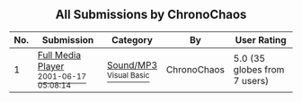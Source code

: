 ﻿<div align="center">

## All Submissions by ChronoChaos

</div>

No.  | Submission | Category | By   | User Rating
---- | ---------- | -------- | ---- | -----------
1 | [Full Media Player<br /><sup>2001-06-17 05:08:14</sup>](https://github.com/Planet-Source-Code/chronochaos-full-media-player__1-24160) | [Sound/MP3<br /><sup>Visual Basic</sup>](../ByCategory/sound-mp3__1-45.md) | ChronoChaos | 5.0 (35 globes from 7 users)
